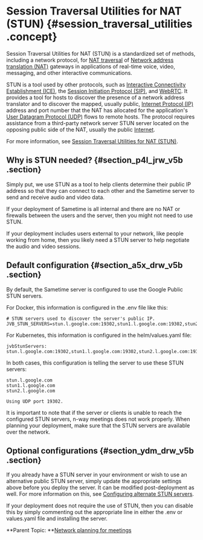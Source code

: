 # Session Traversal Utilities for NAT \(STUN\) {#session_traversal_utilities .concept}

Session Traversal Utilities for NAT \(STUN\) is a standardized set of methods, including a network protocol, for [NAT traversal](https://en.wikipedia.org/wiki/NAT_traversal) of [Network address translation \(NAT\)](https://en.wikipedia.org/wiki/Network_address_translation) gateways in applications of real-time voice, video, messaging, and other interactive communications.

STUN is a tool used by other protocols, such as [Interactive Connectivity Establishment \(ICE\)](https://en.wikipedia.org/wiki/Interactive_Connectivity_Establishment), the [Session Initiation Protocol \(SIP\)](https://en.wikipedia.org/wiki/Session_Initiation_Protocol), and [WebRTC](https://en.wikipedia.org/wiki/WebRTC). It provides a tool for hosts to discover the presence of a network address translator and to discover the mapped, usually public, [Internet Protocol \(IP\)](https://en.wikipedia.org/wiki/Internet_Protocol) address and port number that the NAT has allocated for the application's [User Datagram Protocol \(UDP\)](https://en.wikipedia.org/wiki/User_Datagram_Protocol) flows to remote hosts. The protocol requires assistance from a third-party network server STUN server located on the opposing public side of the NAT, usually the public [Internet](https://en.wikipedia.org/wiki/Internet).

For more information, see [Session Traversal Utilities for NAT \(STUN\)](https://en.wikipedia.org/wiki/STUN).

## Why is STUN needed? {#section_p4l_jrw_v5b .section}

Simply put, we use STUN as a tool to help clients determine their public IP address so that they can connect to each other and the Sametime server to send and receive audio and video data.

If your deployment of Sametime is all internal and there are no NAT or firewalls between the users and the server, then you might not need to use STUN.

If your deployment includes users external to your network, like people working from home, then you likely need a STUN server to help negotiate the audio and video sessions.

## Default configuration {#section_a5x_drw_v5b .section}

By default, the Sametime server is configured to use the Google Public STUN servers.

For Docker, this information is configured in the .env file like this:

``` {#codeblock_ohd_hrw_v5b}
# STUN servers used to discover the server's public IP.
JVB_STUN_SERVERS=stun.l.google.com:19302,stun1.l.google.com:19302,stun2.l.google.com:19302
```

For Kubernetes, this information is configured in the helm/values.yaml file:

``` {#codeblock_phd_hrw_v5b}
jvbStunServers: stun.l.google.com:19302,stun1.l.google.com:19302,stun2.l.google.com:19302
```

In both cases, this configuration is telling the server to use these STUN servers:

``` {#codeblock_qhd_hrw_v5b}
stun.l.google.com
stun1.l.google.com
stun2.l.google.com

Using UDP port 19302.
```

It is important to note that if the server or clients is unable to reach the configured STUN servers, n-way meetings does not work properly. When planning your deployment, make sure that the STUN servers are available over the network.

## Optional configurations {#section_ydm_drw_v5b .section}

If you already have a STUN server in your environment or wish to use an alternative public STUN server, simply update the appropriate settings above before you deploy the server. It can be modified post-deployment as well. For more information on this, see [Configuring alternate STUN servers](configuring_stun.md).

If your deployment does not require the use of STUN, then you can disable this by simply commenting out the appropriate line in either the .env or values.yaml file and installing the server.

**Parent Topic: **[Network planning for meetings](network_planning.md)


